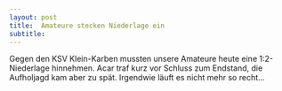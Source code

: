 ```yaml
---
layout: post
title:  Amateure stecken Niederlage ein
subtitle:  
---
```


Gegen den KSV Klein-Karben mussten unsere Amateure heute eine 1:2-Niederlage hinnehmen. Acar traf kurz vor Schluss zum Endstand, die Aufholjagd kam aber zu spät. Irgendwie läuft es nicht mehr so recht...


